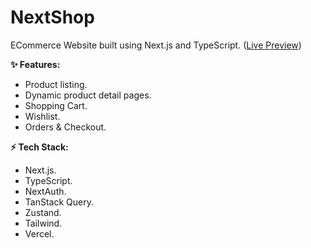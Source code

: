 # NextShop

ECommerce Website built using Next.js and TypeScript. ([Live Preview](https://abdelrahman-next-ecommerce.vercel.app/))

**✨ Features:**
- Product listing.
- Dynamic product detail pages.
- Shopping Cart.
- Wishlist.
- Orders & Checkout.

**⚡ Tech Stack:**
- Next.js.
- TypeScript.
- NextAuth.
- TanStack Query.
- Zustand.
- Tailwind.
- Vercel.

